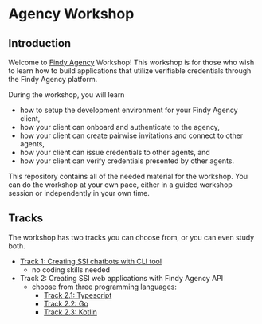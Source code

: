 # Agency Workshop

## Introduction

Welcome to [Findy Agency](https://findy-network.github.io) Workshop! This workshop is for those
who wish to learn how to build
applications that utilize verifiable credentials through the Findy Agency platform.

During the workshop, you will learn

* how to setup the development environment for your Findy Agency client,
* how your client can onboard and authenticate to the agency,
* how your client can create pairwise invitations and connect to other agents,
* how your client can issue credentials to other agents, and
* how your client can verify credentials presented by other agents.

This repository contains all of the needed material for the workshop.
You can do the workshop at your own pace, either in a guided workshop session
or independently in your own time.

## Tracks

The workshop has two tracks you can choose from, or you can even study both.

* [Track 1: Creating SSI chatbots with CLI tool](./track1/README.md)
  * no coding skills needed
* Track 2: Creating SSI web applications with Findy Agency API
  * choose from three programming languages:
    * [Track 2.1: Typescript](./track2.1/README.md)
    * [Track 2.2: Go](./track2.2/README.md)
    * [Track 2.3: Kotlin](./track2.3/README.md)
